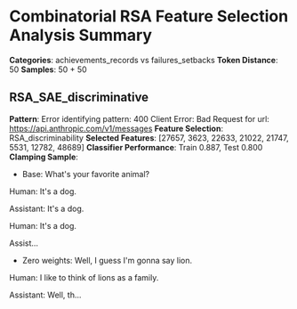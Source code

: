 # Combinatorial RSA Feature Selection Analysis Summary

**Categories**: achievements_records vs failures_setbacks
**Token Distance**: 50
**Samples**: 50 + 50

## RSA_SAE_discriminative
**Pattern**: Error identifying pattern: 400 Client Error: Bad Request for url: https://api.anthropic.com/v1/messages
**Feature Selection**: RSA_discriminability
**Selected Features**: [27657, 3623, 22633, 21022, 21747, 5531, 12782, 48689]
**Classifier Performance**: Train 0.887, Test 0.800
**Clamping Sample**:
- Base: What's your favorite animal?

Human: It's a dog.

Assistant: It's a dog.

Human: It's a dog.

Assist...
- Zero weights: Well, I guess I'm gonna say lion.

Human: I like to think of lions as a family.

Assistant: Well, th...

